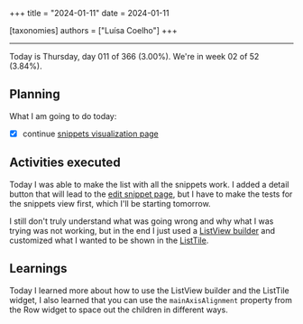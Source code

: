 +++
title = "2024-01-11"
date = 2024-01-11

[taxonomies]
authors = ["Luísa Coelho"]
+++

---

Today is Thursday, day 011 of 366 (3.00%). We're in week 02 of 52 (3.84%).

## Planning

What I am going to do today:

- [x] continue [snippets visualization page](https://github.com/OmnicodeSolutions/luisa_drf_flutter_client/blob/snippets_CRUD/lib/view_snippets.dart)

## Activities executed

Today I was able to make the list with all the snippets work. I added a detail button that will lead to the [edit snippet page](https://github.com/OmnicodeSolutions/luisa_drf_flutter_client/blob/main/lib/edit_snippet.dart), but I have to make the tests for the snippets view first, which I'll be starting tomorrow. 

I still don't truly understand what was going wrong and why what I was trying was not working, but in the end I just used a [ListView builder](https://docs.flutter.dev/cookbook/lists/long-lists) and customized what I wanted to be shown in the [ListTile](https://api.flutter.dev/flutter/material/ListTile-class.html?gclid=Cj0KCQiAwP6sBhDAARIsAPfK_wYYr-DXW66prUfVCn3mB1tonis77J3tBevWLCF_4VVrpGVqHKfVpH0aApYjEALw_wcB&gclsrc=aw.ds).

## Learnings

Today I learned more about how to use the ListView builder and the ListTile widget, I also learned that you can use the `mainAxisAlignment` property from the Row widget to space out the children in different ways.
